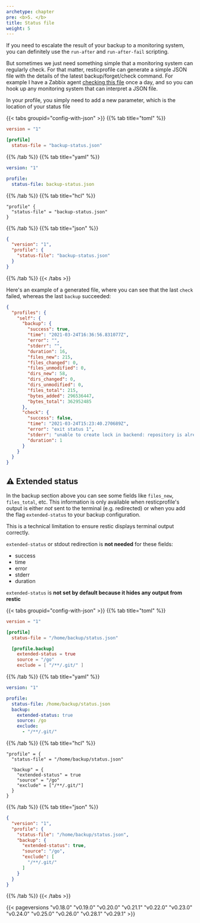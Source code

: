 ```yaml
---
archetype: chapter
pre: <b>5. </b>
title: Status file
weight: 5
---
```



If you need to escalate the result of your backup to a monitoring system, you can definitely use the `run-after` and `run-after-fail` scripting.

But sometimes we just need something simple that a monitoring system can regularly check. For that matter, resticprofile can generate a simple JSON file with the details of the latest backup/forget/check command. For example I have a Zabbix agent [checking this file](https://github.com/creativeprojects/resticprofile/tree/master/contrib/zabbix) once a day, and so you can hook up any monitoring system that can interpret a JSON file.

In your profile, you simply need to add a new parameter, which is the location of your status file

{{< tabs groupid="config-with-json" >}}
{{% tab title="toml" %}}

```toml
version = "1"

[profile]
  status-file = "backup-status.json"
```

{{% /tab %}}
{{% tab title="yaml" %}}

```yaml
version: "1"

profile:
  status-file: backup-status.json
```

{{% /tab %}}
{{% tab title="hcl" %}}

```hcl
"profile" {
  "status-file" = "backup-status.json"
}
```

{{% /tab %}}
{{% tab title="json" %}}

```json
{
  "version": "1",
  "profile": {
    "status-file": "backup-status.json"
  }
}
```

{{% /tab %}}
{{< /tabs >}}


Here's an example of a generated file, where you can see that the last `check` failed, whereas the last `backup` succeeded:

```json
{
  "profiles": {
    "self": {
      "backup": {
        "success": true,
        "time": "2021-03-24T16:36:56.831077Z",
        "error": "",
        "stderr": "",
        "duration": 16,
        "files_new": 215,
        "files_changed": 0,
        "files_unmodified": 0,
        "dirs_new": 58,
        "dirs_changed": 0,
        "dirs_unmodified": 0,
        "files_total": 215,
        "bytes_added": 296536447,
        "bytes_total": 362952485
      },
      "check": {
        "success": false,
        "time": "2021-03-24T15:23:40.270689Z",
        "error": "exit status 1",
        "stderr": "unable to create lock in backend: repository is already locked exclusively by PID 18534 on dingo by cloud_user (UID 501, GID 20)\nlock was created at 2021-03-24 15:23:29 (10.42277s ago)\nstorage ID 1bf636d2\nthe `unlock` command can be used to remove stale locks\n",
        "duration": 1
      }
    }
  }
}
```

## ⚠️ Extended status

In the backup section above you can see some fields like `files_new`, `files_total`, etc. This information is only available when resticprofile's output is either *not* sent to the terminal (e.g. redirected) or when you add the flag `extended-status` to your backup configuration.

This is a technical limitation to ensure restic displays terminal output correctly. 

`extended-status` or stdout redirection is **not needed** for these fields:
- success
- time
- error
- stderr
- duration

`extended-status` is **not set by default because it hides any output from restic**

{{< tabs groupid="config-with-json" >}}
{{% tab title="toml" %}}

```toml
version = "1"

[profile]
  status-file = "/home/backup/status.json"

  [profile.backup]
    extended-status = true
    source = "/go"
    exclude = [ "/**/.git/" ]
```

{{% /tab %}}
{{% tab title="yaml" %}}

```yaml
version: "1"

profile:
  status-file: /home/backup/status.json
  backup:
    extended-status: true
    source: /go
    exclude:
      - "/**/.git/"

```

{{% /tab %}}
{{% tab title="hcl" %}}

```hcl
"profile" = {
  "status-file" = "/home/backup/status.json"

  "backup" = {
    "extended-status" = true
    "source" = "/go"
    "exclude" = ["/**/.git/"]
  }
}
```

{{% /tab %}}
{{% tab title="json" %}}

```json
{
  "version": "1",
  "profile": {
    "status-file": "/home/backup/status.json",
    "backup": {
      "extended-status": true,
      "source": "/go",
      "exclude": [
        "/**/.git/"
      ]
    }
  }
}
```

{{% /tab %}}
{{< /tabs >}}

{{< pageversions "v0.18.0" "v0.19.0" "v0.20.0" "v0.21.1" "v0.22.0" "v0.23.0" "v0.24.0" "v0.25.0" "v0.26.0" "v0.28.1" "v0.29.1" >}}
